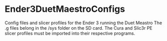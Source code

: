 # Ender3DuetMaestroConfigs
Config files and slicer profiles for the Ender 3 running the Duet Meastro
The .g files belong in the /sys folder on the SD card.
The Cura and Slic3r PE slicer profiles must be imported into their respective programs.
